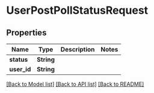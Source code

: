 # UserPostPollStatusRequest

## Properties

Name | Type | Description | Notes
------------ | ------------- | ------------- | -------------
**status** | **String** |  | 
**user_id** | **String** |  | 

[[Back to Model list]](../README.md#documentation-for-models) [[Back to API list]](../README.md#documentation-for-api-endpoints) [[Back to README]](../README.md)


